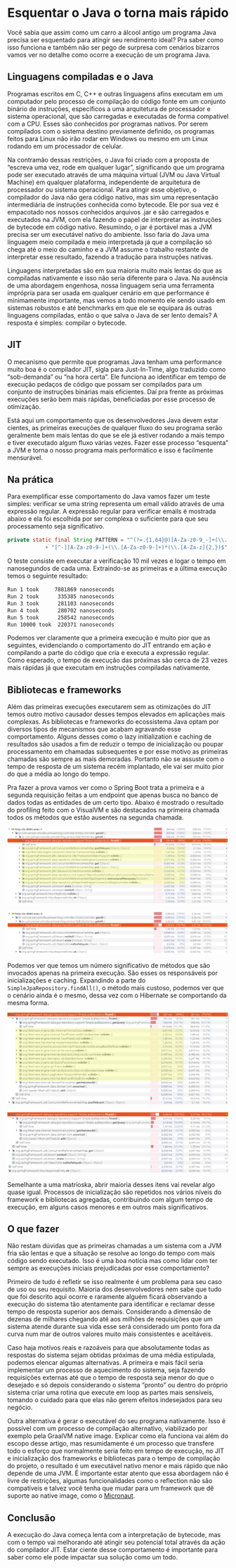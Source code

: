 # Esquentar o Java o torna mais rápido

Você sabia que assim como um carro a álcool antigo um programa Java precisa ser esquentado para atingir seu rendimento ideal? Pra saber como isso funciona e também não ser pego de surpresa com cenários bizarros vamos ver no detalhe como ocorre a execução de um programa Java.

## Linguagens compiladas e o Java

Programas escritos em C, C++ e outras linguagens afins executam em um computador pelo processo de compilação do código fonte em um conjunto binário de instruções, específicos a uma arquitetura de processador e sistema operacional, que são carregadas e executadas de forma compatível com a CPU. Esses são conhecidos por programas nativos. Por serem compilados com o sistema destino previamente definido, os programas feitos para Linux não irão rodar em Windows ou mesmo em um Linux rodando em um processador de celular.

Na contramão dessas restrições, o Java foi criado com a proposta de “escreva uma vez, rode em qualquer lugar”, significando que um programa pode ser executado através de uma máquina virtual (JVM ou Java Virtual Machine) em qualquer plataforma, independente de arquitetura de processador ou sistema operacional. Para atingir esse objetivo, o compilador do Java não gera código nativo, mas sim uma representação intermediária de instruções conhecida como bytecode. Ele por sua vez é empacotado nos nossos conhecidos arquivos .jar e são carregados e executados na JVM, com ela fazendo o papel de interpretar as instruções de bytecode em código nativo. Resumindo, o jar é portável mas a JVM precisa ser um executável nativo do ambiente. Isso faria do Java uma linguagem meio compilada e meio interpretada já que a compilação só chega até o meio do caminho e a JVM assume o trabalho restante de interpretar esse resultado, fazendo a tradução para instruções nativas.

Linguagens interpretadas são em sua maioria muito mais lentas do que as compiladas nativamente e isso não seria diferente para o Java. Na ausência de uma abordagem engenhosa, nossa linguagem seria uma ferramenta imprópria para ser usada em qualquer cenário em que performance é minimamente importante, mas vemos a todo momento ele sendo usado em sistemas robustos e até benchmarks em que ele se equipara ás outras linguagens compiladas, então o que salva o Java de ser lento demais? A resposta é simples: compilar o bytecode.

## JIT

O mecanismo que permite que programas Java tenham uma performance muito boa é o compilador JIT, sigla para Just-In-Time, algo traduzido como “sob-demanda” ou “na hora certa”. Ele funciona ao identificar em tempo de execução pedaços de código que possam ser compilados para um conjunto de instruções binárias mais eficientes. Daí pra frente as próximas execuções serão bem mais rápidas, beneficiadas por esse processo de otimização.

Está aqui um comportamento que os desenvolvedores Java devem estar cientes, as primeiras execuções de qualquer fluxo do seu programa serão geralmente bem mais lentas do que se ele já estiver rodando a mais tempo e tiver executado algum fluxo várias vezes. Fazer esse processo “esquenta” a JVM e torna o nosso programa mais performático e isso é facilmente mensurável.

## Na prática

Para exemplificar esse comportamento do Java vamos fazer um teste simples: verificar se uma string representa um email válido através de uma expressão regular. A expressão regular para verificar emails é mostrada abaixo e ela foi escolhida por ser complexa o suficiente para que seu processamento seja significativo.

```java
private static final String PATTERN = "^(?=.{1,64}@)[A-Za-z0-9_-]+(\\.[A-Za-z0-9_-]+)*@"
            + "[^-][A-Za-z0-9-]+(\\.[A-Za-z0-9-]+)*(\\.[A-Za-z]{2,})$";
```

O teste consiste em executar a verificação 10 mil vezes e logar o tempo em nanosegundos de cada uma. Extraindo-se as primeiras e a última execução temos o seguinte resultado:

```
Run 1 took     7881869 nanoseconds
Run 2 took      335385 nanoseconds
Run 3 took      281103 nanoseconds
Run 4 took      280702 nanoseconds
Run 5 took      258542 nanoseconds
Run 10000 took  220371 nanoseconds
```

Podemos ver claramente que a primeira execução é muito pior que as seguintes, evidenciando o comportamento do JIT entrando em ação e compilando a parte do código que cria e executa a expressão regular. Como esperado, o tempo de execução das próximas são cerca de 23 vezes mais rápidas já que executam em instruções compiladas nativamente.

## Bibliotecas e frameworks

Além das primeiras execuções executarem sem as otimizações do JIT temos outro motivo causador desses tempos elevados em aplicações mais complexas. As bibliotecas e frameworks do ecossistema Java optam por diversos tipos de mecanismos que acabam agravando esse comportamento. Alguns desses como o lazy initialization e caching de resultados são usados a fim de reduzir o tempo de inicialização ou poupar processamento em chamadas subsequentes e por esse motivo as primeiras chamadas são sempre as mais demoradas. Portanto não se assuste com o tempo de resposta de um sistema recém implantado, ele vai ser muito pior do que a média ao longo do tempo.

Pra fazer a prova vamos ver como o Spring Boot trata a primeira e a segunda requisição feitas a um endpoint que apenas busca no banco de dados todas as entidades de um certo tipo. Abaixo é mostrado o resultado do profiling feito com o VisualVM e são destacados na primeira chamada todos os métodos que estão ausentes na segunda chamada.

![Imagem 1 - Primeira requisição](../assets/spring-primeiro-destacado.png)

![Imagem 2 - Segunda requisição](../assets/spring-segundo-destacado.png)

Podemos ver que temos um número significativo de métodos que são invocados apenas na primeira execução. São esses os responsáveis por inicializações e caching. Expandindo a parte do `SimpleJpaRepository.findAll()`, o método mais custoso, podemos ver que o cenário ainda é o mesmo, dessa vez com o Hibernate se comportando da mesma forma.

![Imagem 3 - findAll expandido da primeira requisição](../assets/spring-primeiro-destacado-2.png)

![Imagem 4 - findAll expandido da segunda requisição](../assets/spring-segundo-destacado-2.png)

Semelhante a uma matrioska, abrir maioria desses itens vai revelar algo quase igual. Processos de inicialização são repetidos nos vários níveis do framework e bibliotecas agregadas, contribuindo com algum tempo de execução, em alguns casos menores e em outros mais significativos.

## O que fazer

Não restam dúvidas que as primeiras chamadas a um sistema com a JVM fria são lentas e que a situação se resolve ao longo do tempo com mais código sendo executado. Isso é uma boa notícia mas como lidar com ter sempre as execuções iniciais prejudicadas por esse comportamento?

Primeiro de tudo é refletir se isso realmente é um problema para seu caso de uso ou seu requisito. Maioria dos desenvolvedores nem sabe que tudo que foi descrito aqui ocorre e raramente alguém ficará observando a execução do sistema tão atentamente para identificar e reclamar desse tempo de resposta superior aos demais. Considerando a dimensão de dezenas de milhares chegando até aos milhões de requisições que um sistema atende durante sua vida esse será considerado um ponto fora da curva num mar de outros valores muito mais consistentes e aceitáveis.

Caso haja motivos reais e razoáveis para que absolutamente todas as respostas do sistema sejam obtidas próximas de uma média estipulada, podemos elencar algumas alternativas. A primeira e mais fácil seria implementar um processo de aquecimento do sistema, seja fazendo requisições externas até que o tempo de resposta seja menor do que o desejado e só depois considerando o sistema “pronto” ou dentro do próprio sistema criar uma rotina que execute em loop as partes mais sensíveis, tomando o cuidado para que elas não gerem efeitos indesejados para seu negócio.

Outra alternativa é gerar o executável do seu programa nativamente. Isso é possível com um processo de compilação alternativo, viabilizado por exemplo pela GraalVM native image. Explicar como ela funciona vai além do escopo desse artigo, mas resumidamente é um processo que transfere todo o esforço que normalmente seria feito em tempo de execução, no JIT e inicialização dos frameworks e bibliotecas para o tempo de compilação do projeto, o resultado é um executável nativo menor e mais rápido que não depende de uma JVM. É importante estar atento que essa abordagem não é livre de restrições, algumas funcionalidades como o reflection não são compatíveis e talvez você tenha que mudar para um framework que dê suporte ao native image, como o [Micronaut](https://micronaut.io/).

## Conclusão

A execução do Java começa lenta com a interpretação de bytecode, mas com o tempo vai melhorando até atingir seu potencial total através da ação do compilador JIT. Estar ciente desse comportamento é importante para saber como ele pode impactar sua solução como um todo.